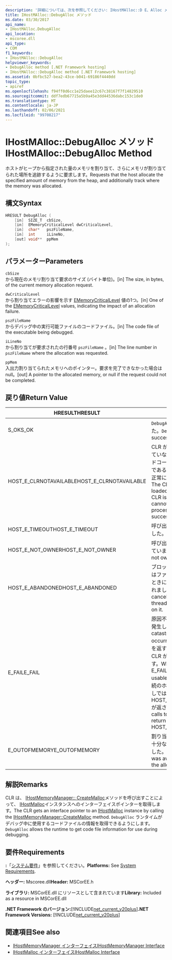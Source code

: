 ```yaml
---
description: '詳細については、次を参照してください: IHostMAlloc::D E、Alloc メソッド'
title: IHostMAlloc::DebugAlloc メソッド
ms.date: 03/30/2017
api_name:
- IHostMAlloc.DebugAlloc
api_location:
- mscoree.dll
api_type:
- COM
f1_keywords:
- IHostMAlloc::DebugAlloc
helpviewer_keywords:
- DebugAlloc method [.NET Framework hosting]
- IHostMAlloc::DebugAlloc method [.NET Framework hosting]
ms.assetid: 0bfbc527-bea2-43ce-b041-69186f4440dd
topic_type:
- apiref
ms.openlocfilehash: f94ff0d6cc1e25daee12c67c38167f7f14829510
ms.sourcegitcommit: ddf7edb67715a5b9a45e3dd44536dabc153c1de0
ms.translationtype: MT
ms.contentlocale: ja-JP
ms.lasthandoff: 02/06/2021
ms.locfileid: "99708217"
---
```

# <a name="ihostmallocdebugalloc-method"></a><span data-ttu-id="2f2e4-103">IHostMAlloc::DebugAlloc メソッド</span><span class="sxs-lookup"><span data-stu-id="2f2e4-103">IHostMAlloc::DebugAlloc Method</span></span>

<span data-ttu-id="2f2e4-104">ホストがヒープから指定された量のメモリを割り当て、さらにメモリが割り当てられた場所を追跡するように要求します。</span><span class="sxs-lookup"><span data-stu-id="2f2e4-104">Requests that the host allocate the specified amount of memory from the heap, and additionally track where the memory was allocated.</span></span>  
  
## <a name="syntax"></a><span data-ttu-id="2f2e4-105">構文</span><span class="sxs-lookup"><span data-stu-id="2f2e4-105">Syntax</span></span>  
  
```cpp  
HRESULT DebugAlloc (  
    [in]  SIZE_T  cbSize,
    [in]  EMemoryCriticalLevel dwCriticalLevel,
    [in]  char*   pszFileName,
    [in]  int     iLineNo,
    [out] void**  ppMem  
);  
```  
  
## <a name="parameters"></a><span data-ttu-id="2f2e4-106">パラメーター</span><span class="sxs-lookup"><span data-stu-id="2f2e4-106">Parameters</span></span>  

 `cbSize`  
 <span data-ttu-id="2f2e4-107">から現在のメモリ割り当て要求のサイズ (バイト単位)。</span><span class="sxs-lookup"><span data-stu-id="2f2e4-107">[in] The size, in bytes, of the current memory allocation request.</span></span>  
  
 `dwCriticalLevel`  
 <span data-ttu-id="2f2e4-108">から割り当てエラーの影響を示す [EMemoryCriticalLevel](ememorycriticallevel-enumeration.md) 値の1つ。</span><span class="sxs-lookup"><span data-stu-id="2f2e4-108">[in] One of the [EMemoryCriticalLevel](ememorycriticallevel-enumeration.md) values, indicating the impact of an allocation failure.</span></span>  
  
 `pszFileName`  
 <span data-ttu-id="2f2e4-109">からデバッグ中の実行可能ファイルのコードファイル。</span><span class="sxs-lookup"><span data-stu-id="2f2e4-109">[in] The code file of the executable being debugged.</span></span>  
  
 `iLineNo`  
 <span data-ttu-id="2f2e4-110">から割り当てが要求されたの行番号 `pszFileName` 。</span><span class="sxs-lookup"><span data-stu-id="2f2e4-110">[in] The line number in `pszFileName` where the allocation was requested.</span></span>  
  
 `ppMem`  
 <span data-ttu-id="2f2e4-111">入出力割り当てられたメモリへのポインター。要求を完了できなかった場合は null。</span><span class="sxs-lookup"><span data-stu-id="2f2e4-111">[out] A pointer to the allocated memory, or null if the request could not be completed.</span></span>  
  
## <a name="return-value"></a><span data-ttu-id="2f2e4-112">戻り値</span><span class="sxs-lookup"><span data-stu-id="2f2e4-112">Return Value</span></span>  
  
|<span data-ttu-id="2f2e4-113">HRESULT</span><span class="sxs-lookup"><span data-stu-id="2f2e4-113">HRESULT</span></span>|<span data-ttu-id="2f2e4-114">説明</span><span class="sxs-lookup"><span data-stu-id="2f2e4-114">Description</span></span>|  
|-------------|-----------------|  
|<span data-ttu-id="2f2e4-115">S_OK</span><span class="sxs-lookup"><span data-stu-id="2f2e4-115">S_OK</span></span>|<span data-ttu-id="2f2e4-116">`DebugAlloc` 正常に返されました。</span><span class="sxs-lookup"><span data-stu-id="2f2e4-116">`DebugAlloc` returned successfully.</span></span>|  
|<span data-ttu-id="2f2e4-117">HOST_E_CLRNOTAVAILABLE</span><span class="sxs-lookup"><span data-stu-id="2f2e4-117">HOST_E_CLRNOTAVAILABLE</span></span>|<span data-ttu-id="2f2e4-118">CLR がプロセスに読み込まれていないか、CLR がマネージドコードを実行できない状態であるか、または呼び出しが正常に処理されていません。</span><span class="sxs-lookup"><span data-stu-id="2f2e4-118">The CLR has not been loaded into a process, or the CLR is in a state in which it cannot run managed code or process the call successfully.</span></span>|  
|<span data-ttu-id="2f2e4-119">HOST_E_TIMEOUT</span><span class="sxs-lookup"><span data-stu-id="2f2e4-119">HOST_E_TIMEOUT</span></span>|<span data-ttu-id="2f2e4-120">呼び出しがタイムアウトしました。</span><span class="sxs-lookup"><span data-stu-id="2f2e4-120">The call timed out.</span></span>|  
|<span data-ttu-id="2f2e4-121">HOST_E_NOT_OWNER</span><span class="sxs-lookup"><span data-stu-id="2f2e4-121">HOST_E_NOT_OWNER</span></span>|<span data-ttu-id="2f2e4-122">呼び出し元がロックを所有していません。</span><span class="sxs-lookup"><span data-stu-id="2f2e4-122">The caller does not own the lock.</span></span>|  
|<span data-ttu-id="2f2e4-123">HOST_E_ABANDONED</span><span class="sxs-lookup"><span data-stu-id="2f2e4-123">HOST_E_ABANDONED</span></span>|<span data-ttu-id="2f2e4-124">ブロックされたスレッドまたはファイバーが待機しているときに、イベントが取り消されました。</span><span class="sxs-lookup"><span data-stu-id="2f2e4-124">An event was canceled while a blocked thread or fiber was waiting on it.</span></span>|  
|<span data-ttu-id="2f2e4-125">E_FAIL</span><span class="sxs-lookup"><span data-stu-id="2f2e4-125">E_FAIL</span></span>|<span data-ttu-id="2f2e4-126">原因不明の致命的なエラーが発生しました。</span><span class="sxs-lookup"><span data-stu-id="2f2e4-126">An unknown catastrophic failure occurred.</span></span> <span data-ttu-id="2f2e4-127">メソッドが E_FAIL を返すと、そのプロセス内で CLR が使用できなくなります。</span><span class="sxs-lookup"><span data-stu-id="2f2e4-127">When a method returns E_FAIL, the CLR is no longer usable within the process.</span></span> <span data-ttu-id="2f2e4-128">後続のホストメソッドの呼び出しでは HOST_E_CLRNOTAVAILABLE が返されます。</span><span class="sxs-lookup"><span data-stu-id="2f2e4-128">Subsequent calls to hosting methods return HOST_E_CLRNOTAVAILABLE.</span></span>|  
|<span data-ttu-id="2f2e4-129">E_OUTOFMEMORY</span><span class="sxs-lookup"><span data-stu-id="2f2e4-129">E_OUTOFMEMORY</span></span>|<span data-ttu-id="2f2e4-130">割り当て要求を完了するのに十分なメモリがありませんでした。</span><span class="sxs-lookup"><span data-stu-id="2f2e4-130">Not enough memory was available to complete the allocation request.</span></span>|  
  
## <a name="remarks"></a><span data-ttu-id="2f2e4-131">解説</span><span class="sxs-lookup"><span data-stu-id="2f2e4-131">Remarks</span></span>  

 <span data-ttu-id="2f2e4-132">CLR は、 [IHostMemoryManager:: CreateMalloc](ihostmemorymanager-createmalloc-method.md)メソッドを呼び出すことによって、 [IHostMalloc](ihostmalloc-interface.md)インスタンスへのインターフェイスポインターを取得します。</span><span class="sxs-lookup"><span data-stu-id="2f2e4-132">The CLR gets an interface pointer to an [IHostMalloc](ihostmalloc-interface.md) instance by calling the [IHostMemoryManager::CreateMalloc](ihostmemorymanager-createmalloc-method.md) method.</span></span> <span data-ttu-id="2f2e4-133">`DebugAlloc` ランタイムがデバッグ中に使用するコードファイルの情報を取得できるようにします。</span><span class="sxs-lookup"><span data-stu-id="2f2e4-133">`DebugAlloc` allows the runtime to get code file information for use during debugging.</span></span>  
  
## <a name="requirements"></a><span data-ttu-id="2f2e4-134">要件</span><span class="sxs-lookup"><span data-stu-id="2f2e4-134">Requirements</span></span>  

 <span data-ttu-id="2f2e4-135">**:**「[システム要件](../../get-started/system-requirements.md)」を参照してください。</span><span class="sxs-lookup"><span data-stu-id="2f2e4-135">**Platforms:** See [System Requirements](../../get-started/system-requirements.md).</span></span>  
  
 <span data-ttu-id="2f2e4-136">**ヘッダー:** Mscoree.dll</span><span class="sxs-lookup"><span data-stu-id="2f2e4-136">**Header:** MSCorEE.h</span></span>  
  
 <span data-ttu-id="2f2e4-137">**ライブラリ:** MSCorEE.dll にリソースとして含まれています</span><span class="sxs-lookup"><span data-stu-id="2f2e4-137">**Library:** Included as a resource in MSCorEE.dll</span></span>  
  
 <span data-ttu-id="2f2e4-138">**.NET Framework のバージョン:**[!INCLUDE[net_current_v20plus](../../../../includes/net-current-v20plus-md.md)]</span><span class="sxs-lookup"><span data-stu-id="2f2e4-138">**.NET Framework Versions:** [!INCLUDE[net_current_v20plus](../../../../includes/net-current-v20plus-md.md)]</span></span>  
  
## <a name="see-also"></a><span data-ttu-id="2f2e4-139">関連項目</span><span class="sxs-lookup"><span data-stu-id="2f2e4-139">See also</span></span>

- [<span data-ttu-id="2f2e4-140">IHostMemoryManager インターフェイス</span><span class="sxs-lookup"><span data-stu-id="2f2e4-140">IHostMemoryManager Interface</span></span>](ihostmemorymanager-interface.md)
- [<span data-ttu-id="2f2e4-141">IHostMalloc インターフェイス</span><span class="sxs-lookup"><span data-stu-id="2f2e4-141">IHostMalloc Interface</span></span>](ihostmalloc-interface.md)
